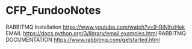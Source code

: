 # CFP_FundooNotes

RABBITMQ Installation
https://www.youtube.com/watch?v=9-RiNlhzHek
EMAIL
https://docs.python.org/3/library/email.examples.html
RABBITMQ DOCUMENTATION
https://www.rabbitmq.com/getstarted.html
